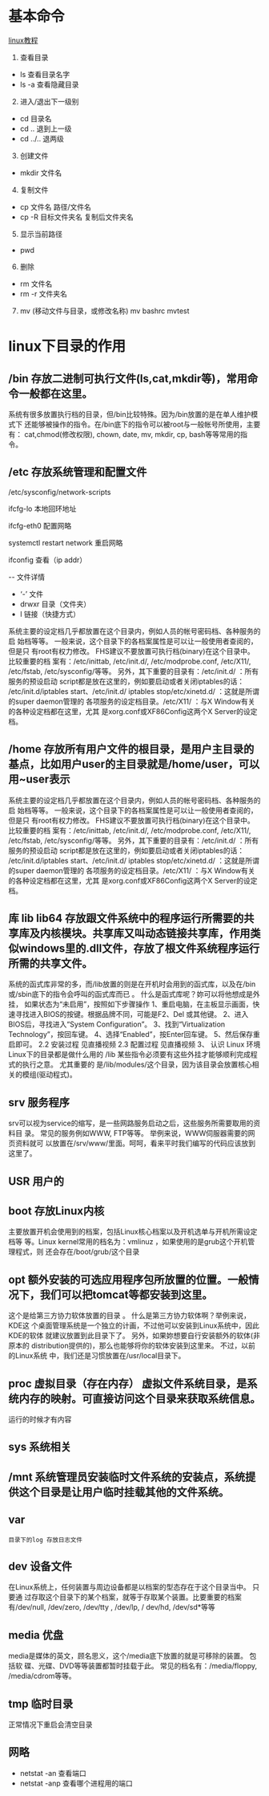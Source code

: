 # 基本命令

[linux教程](https://www.runoob.com/linux/linux-tutorial.html)
1. 查看目录
- ls      查看目录名字
- ls -a   查看隐藏目录
2. 进入/退出下一级别
- cd 目录名
- cd ..   退到上一级
- cd ../..  退两级
3. 创建文件
- mkdir 文件名
4. 复制文件
- cp 文件名  路径/文件名
- cp -R 目标文件夹名  复制后文件夹名
5. 显示当前路径
- pwd 
6. 删除
- rm 文件名
- rm -r 文件夹名
7. mv (移动文件与目录，或修改名称)
 mv bashrc mvtest

# linux下目录的作用

## /bin 存放⼆进制可执⾏⽂件(ls,cat,mkdir等)，常⽤命令⼀般都在这⾥。
系统有很多放置执⾏档的⽬录，但/bin⽐较特殊。因为/bin放置的是在单⼈维护模式下 
还能够被操作的指令。在/bin底下的指令可以被root与⼀般帐号所使⽤，主要有： 
cat,chmod(修改权限), chown, date, mv, mkdir, cp, bash等等常⽤的指令。


## /etc 存放系统管理和配置⽂件
/etc/sysconfig/network-scripts

ifcfg-lo    本地回环地址

ifcfg-eth0   配置网略

systemctl restart network  重启网略

ifconfig   查看（ip addr）

-- 文件详情  
-  ‘-’      文件
-  drwxr    目录（文件夹）
-  l        链接（快捷方式）

系统主要的设定档⼏乎都放置在这个⽬录内，例如⼈员的帐号密码档、各种服务的启
始档等等。 ⼀般来说，这个⽬录下的各档案属性是可以让⼀般使⽤者查阅的，但是只
有root有权⼒修改。 FHS建议不要放置可执⾏档(binary)在这个⽬录中。 ⽐较重要的档
案有：/etc/inittab, /etc/init.d/, /etc/modprobe.conf, /etc/X11/, /etc/fstab,
/etc/sysconfig/等等。 另外，其下重要的⽬录有：/etc/init.d/ ：所有服务的预设启动
script都是放在这⾥的，例如要启动或者关闭iptables的话： /etc/init.d/iptables
start、/etc/init.d/ iptables stop/etc/xinetd.d/ ：这就是所谓的super daemon管理的
各项服务的设定档⽬录。/etc/X11/ ：与X Window有关的各种设定档都在这⾥，尤其
是xorg.conf或XF86Config这两个X Server的设定档。

## /home 存放所有⽤户⽂件的根⽬录，是⽤户主⽬录的基点，⽐如⽤户user的主⽬录就是/home/user，可以⽤~user表示
系统主要的设定档⼏乎都放置在这个⽬录内，例如⼈员的帐号密码档、各种服务的启
始档等等。 ⼀般来说，这个⽬录下的各档案属性是可以让⼀般使⽤者查阅的，但是只
有root有权⼒修改。 FHS建议不要放置可执⾏档(binary)在这个⽬录中。 ⽐较重要的档
案有：/etc/inittab, /etc/init.d/, /etc/modprobe.conf, /etc/X11/, /etc/fstab,
/etc/sysconfig/等等。 另外，其下重要的⽬录有：/etc/init.d/ ：所有服务的预设启动
script都是放在这⾥的，例如要启动或者关闭iptables的话： /etc/init.d/iptables
start、/etc/init.d/ iptables stop/etc/xinetd.d/ ：这就是所谓的super daemon管理的
各项服务的设定档⽬录。/etc/X11/ ：与X Window有关的各种设定档都在这⾥，尤其
是xorg.conf或XF86Config这两个X Server的设定档。

## 库 lib  lib64 存放跟⽂件系统中的程序运⾏所需要的共享库及内核模块。共享库⼜叫动态链接共享库，作⽤类似windows⾥的.dll⽂件，存放了根⽂件系统程序运⾏所需的共享⽂件。
系统的函式库⾮常的多，⽽/lib放置的则是在开机时会⽤到的函式库，以及在/bin
或/sbin底下的指令会呼叫的函式库⽽已 。 什么是函式库呢？妳可以将他想成是外挂，
如果状态为“未启⽤”，按照如下步骤操作
1、重启电脑，在主板显示画⾯，快速寻找进⼊BIOS的按键。根据品牌不同，可能是F2、Del
或其他键。 2、进⼊BIOS后，寻找进⼊“System Configuration”。 3、找到“Virtualization
Technology”，按回⻋键。 4、选择“Enabled”，按Enter回⻋键。 5、然后保存重启即可。
2.2 安装过程
⻅直播视频
2.3 配置过程
⻅直播视频
3、 认识 Linux 环境
Linux下的⽬录都是做什么⽤的
/lib 某些指令必须要有这些外挂才能够顺利完成程式的执⾏之意。 尤其重要的
是/lib/modules/这个⽬录，因为该⽬录会放置核⼼相关的模组(驱动程式)。

## srv 服务程序
srv可以视为service的缩写，是⼀些⽹路服务启动之后，这些服务所需要取⽤的资料⽬
录。 常⻅的服务例如WWW, FTP等等。 举例来说，WWW伺服器需要的⽹⻚资料就可
以放置在/srv/www/⾥⾯。呵呵，看来平时我们编写的代码应该放到这⾥了。

## USR  用户的

## boot  存放Linux内核
主要放置开机会使⽤到的档案，包括Linux核⼼档案以及开机选单与开机所需设定档等
等。Linux kernel常⽤的档名为：vmlinuz ，如果使⽤的是grub这个开机管理程式，则
还会存在/boot/grub/这个⽬录

## opt 额外安装的可选应⽤程序包所放置的位置。⼀般情况下，我们可以把tomcat等都安装到这⾥。
这个是给第三⽅协⼒软体放置的⽬录 。 什么是第三⽅协⼒软体啊？举例来说，KDE这
个桌⾯管理系统是⼀个独⽴的计画，不过他可以安装到Linux系统中，因此KDE的软体
就建议放置到此⽬录下了。 另外，如果妳想要⾃⾏安装额外的软体(⾮原本的
distribution提供的)，那么也能够将你的软体安装到这⾥来。 不过，以前的Linux系统
中，我们还是习惯放置在/usr/local⽬录下。
## proc 虚拟目录（存在内存） 虚拟⽂件系统⽬录，是系统内存的映射。可直接访问这个⽬录来获取系统信息。
运行的时候才有内容

## sys 系统相关

## /mnt 系统管理员安装临时⽂件系统的安装点，系统提供这个⽬录是让⽤户临时挂载其他的⽂件系统。

## var 
    目录下的log 存放日志文件
## dev 设备文件
在Linux系统上，任何装置与周边设备都是以档案的型态存在于这个⽬录当中。 只要通
过存取这个⽬录下的某个档案，就等于存取某个装置。⽐要重要的档案有/dev/null,
/dev/zero, /dev/tty , /dev/lp, / dev/hd, /dev/sd*等等

## media 优盘
media是媒体的英⽂，顾名思义，这个/media底下放置的就是可移除的装置。 包括软
碟、光碟、DVD等等装置都暂时挂载于此。 常⻅的档名有：/media/floppy,
/media/cdrom等等。
## tmp 临时目录
正常情况下重启会清空目录

## 网略

- netstat -an  查看端口
- netstat -anp  查看哪个进程用的端口